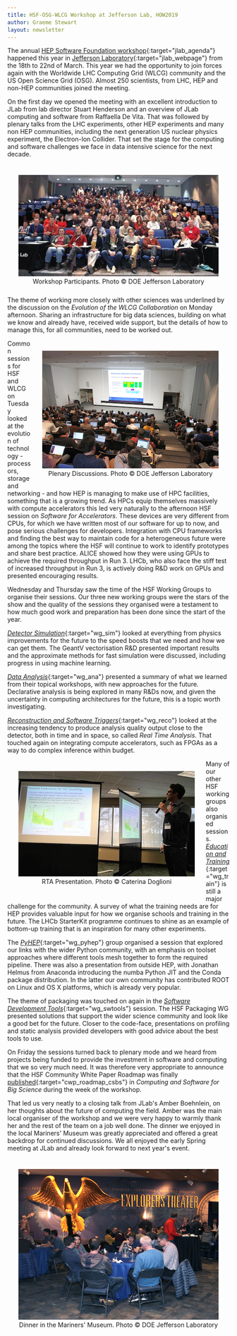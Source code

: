 ```yaml
---
title: HSF-OSG-WLCG Workshop at Jefferson Lab, HOW2019
author: Graeme Stewart
layout: newsletter
---
```


The annual [HEP Software Foundation
workshop](https://indico.cern.ch/event/759388/){:target="jlab_agenda"} happened
this year in [Jefferson
Laboratory](https://www.jlab.org){:target="jlab_webpage"}  from the 18th to 22nd
of March. This year we had the opportunity to join forces again with the
Worldwide LHC Computing Grid (WLCG) community and the  US Open Science Grid
(OSG). Almost 250 scientists, from LHC, HEP and non-HEP communities joined the
meeting.

On the first day we opened the meeting with an excellent introduction to JLab
from lab director Stuart Henderson and an overview of JLab computing and
software from Raffaella De Vita. That was followed by plenary talks from the LHC
experiments, other HEP experiments and many non HEP communities, including the
next generation US nuclear physics experiment, the Electron-Ion Collider. That
set the stage for the computing and software challenges we face in data
intensive science for the next decade.

<div style="text-align:center; padding:25px; float:left">
<img src ="/images/workshops/jlab-group.jpg" alt="JLab Workshop Group Photo" />
<br>Workshop Participants. Photo &copy; DOE Jefferson Laboratory
</div>

The theme of working more closely with other sciences was underlined by the
discussion on the *Evolution of the WLCG Collaboration* on Monday afternoon.
Sharing an infrastructure for big data sciences, building on what we know and
already have, received wide support, but the details of how to manage this, for
all communities, need to be worked out.

<div style="text-align:center; padding:25px; float:right">
<img src ="/images/workshops/jlab-plenary1.jpg" alt="JLab Workshop Group Photo" />
<br>Plenary Discussions. Photo &copy; DOE Jefferson Laboratory
</div>

Common sessions for HSF and WLCG on Tuesday looked at the evolution of
technology - processors, storage and networking - and how HEP is managing to
make use of HPC facilities, something that is a growing trend. As HPCs equip
themselves massively with compute accelerators this led very naturally to the
afternoon HSF session on *Software for Accelerators*. These devices are very
different from CPUs, for which we have written most of our software for up to
now, and pose serious challenges for developers. Integration with CPU frameworks
and finding the best way to maintain code for a heterogeneous future were among
the topics where the HSF will continue to work to identify prototypes and share
best practice. ALICE showed how they were using GPUs to achieve the required
throughput in Run 3. LHCb, who also face the stiff test of increased throughput
in Run 3,  is actively doing R&D work on GPUs and presented encouraging results.

Wednesday and Thursday saw the time of the HSF Working Groups to organise
their sessions. Our three new working groups were the stars of the show and
the quality of the sessions they organised were a testament to how much
good work and preparation has been done since the start of the year.

[*Detector Simulation*](/workinggroups/detsim.html){:target="wg_sim"} looked at
everything from physics improvements for the future to the speed boosts that we
need and how we can get them. The GeantV vectorisation R&D presented important
results and the approximate methods for fast simulation were discussed,
including progress in using machine learning.

[*Data Analysis*](/workinggroups/dataanalysis.html){:target="wg_ana"} presented
a summary of what we learned from their topical workshops, with new approaches
for the future. Declarative analysis is being explored in many R&Ds now, and
given the uncertainty in computing architectures for the future, this is a topic
worth investigating.

[*Reconstruction and Software
Triggers*](/workinggroups/recotrigger.html){:target="wg_reco"} looked at the
increasing tendency to produce analysis quality output close to the detector,
both in time and in space, so called *Real Time Analysis*. That touched again on
integrating compute accelerators, such as FPGAs as a way to do complex inference
within budget.

<div style="text-align:center; padding:25px; float:left">
<img src ="/images/workshops/jlab-RTA-2.jpg" alt="JLab Workshop Group Photo" />
<br>RTA Presentation. Photo &copy; Caterina Doglioni
</div>

Many of our other HSF working groups also organised sessions. [*Education and
Training*](/workinggroups/training.html){:target="wg_train"} is still a major
challenge for the community. A survey of what the training needs are for HEP
provides valuable input for how we organise schools and training in the future.
The LHCb StarterKit programme continues to shine as an example of bottom-up
training that is an inspiration for many other experiments.

The [*PyHEP*](/workinggroups/pyhep.html){:target="wg_pyhep"} group organised a
session that explored our links with the wider Python community, with an
emphasis on toolset approaches where different tools mesh together to form the
required pipeline. There was also a presentation from outside HEP, with Jonathan
Helmus from Anaconda introducing the numba Python JIT and the Conda package
distribution. In the latter our own community has contributed ROOT on Linux and
OS X platforms, which is already very popular.

The theme of packaging was touched on again in the [*Software Development
Tools*](/workinggroups/softwaredevelopertools.html){:target="wg_swtools"}
session. The HSF Packaging WG presented solutions that support the wider science
community and look like a good bet for the future. Closer to the code-face,
presentations on profiling and static analysis provided developers with good
advice about the best tools to use.

On Friday the sessions turned back to plenary mode and we heard from projects
being funded to provide the investment in software and computing that we so very
much need. It was therefore very appropriate to announce that the HSF Community
White Paper Roadmap was finally
[published](https://doi.org/10.1007/s41781-018-0018-8){:target="cwp_roadmap_csbs"}
in *Computing and Software for Big Science* during the week of the workshop.

That led us very neatly to a closing talk from JLab's Amber Boehnlein, on
her thoughts about the future of computing the field. Amber was the main
local organiser of the workshop and we were very happy to warmly thank
her and the rest of the team on a job well done. The dinner we enjoyed in the
local Mariners' Museum was greatly appreciated and offered a great backdrop
for continued discussions. We all enjoyed the early
Spring meeting at JLab and already look forward to next year's event.

<div style="text-align:center; padding:25px">
<img src ="/images/workshops/jlab-dinner.jpg" alt="JLab Workshop Group Photo" />
<br>Dinner in the Mariners' Museum. Photo &copy; DOE Jefferson Laboratory
</div>
